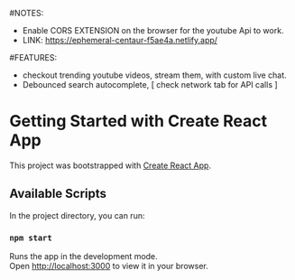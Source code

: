 #NOTES:
- Enable CORS EXTENSION on the browser for the youtube Api to work.
- LINK: https://ephemeral-centaur-f5ae4a.netlify.app/

#FEATURES:
- checkout trending youtube videos, stream them, with custom live chat.
- Debounced search autocomplete, [ check network tab for API calls ]






# Getting Started with Create React App

This project was bootstrapped with [Create React App](https://github.com/facebook/create-react-app).

## Available Scripts

In the project directory, you can run:

### `npm start`

Runs the app in the development mode.\
Open [http://localhost:3000](http://localhost:3000) to view it in your browser.

